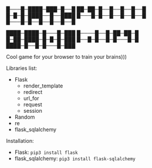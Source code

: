 █───█─████─███─█──█
██─██─█──█──█──█──█
█─█─█─████──█──████
█───█─█──█──█──█──█
█───█─█──█──█──█──█

████─████─█───█─███
█────█──█─██─██─█
█─██─████─█─█─█─███
█──█─█──█─█───█─█
████─█──█─█───█─███

Cool game for your browser to train your brains)))

Libraries list:
- Flask
    - render_template
    - redirect
    - url_for
    - request
    - session
- Random
- re
- flask_sqlalchemy

Installation:
- Flask:
``pip3 install flask``
- flask_sqlalchemy: ``pip3 install flask-sqlalchemy``

